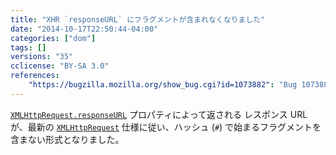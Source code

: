 ```yaml
---
title: "XHR `responseURL` にフラグメントが含まれなくなりました"
date: "2014-10-17T22:50:44-04:00"
categories: ["dom"]
tags: []
versions: "35"
cclicense: "BY-SA 3.0"
references:
    "https://bugzilla.mozilla.org/show_bug.cgi?id=1073882": "Bug 1073882 – XMLHttpRequest.prototype.responseURL should not have fragment per latest spec"
---
```

[`XMLHttpRequest.responseURL`](https://developer.mozilla.org/ja/docs/Web/API/XMLHttpRequest.responseURL) プロパティによって返される レスポンス URL が、最新の [`XMLHttpRequest`](https://developer.mozilla.org/ja/docs/Web/API/XMLHttpRequest) 仕様に従い、ハッシュ (`#`) で始まるフラグメントを含まない形式となりました。
